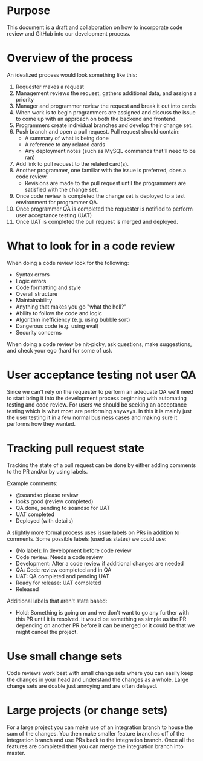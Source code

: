 # Purpose
This document is a draft and collaboration on how to incorporate code review and GitHub into our development process.

# Overview of the process
An idealized process would look something like this:

1. Requester makes a request
2. Management reviews the request, gathers additional data, and assigns a priority
3. Manager and programmer review the request and break it out into cards
4. When work is to begin programmers are assigned and discuss the issue to come up with an approach on both the backend and frontend.
5. Programmers create individual branches and develop their change set.
6. Push branch and open a pull request.  Pull request should contain:
    * A summary of what is being done
    * A reference to any related cards
    * Any deployment notes (such as MySQL commands that'll need to be ran)
7. Add link to pull request to the related card(s).
8. Another programmer, one familiar with the issue is preferred, does a code review.
    * Revisions are made to the pull request until the programmers are satisfied with the change set.
9. Once code review is completed the change set is deployed to a test environment for programmer QA.
10. Once programmer QA is completed the requester is notified to perform user acceptance testing (UAT)
11. Once UAT is completed the pull request is merged and deployed.

# What to look for in a code review
When doing a code review look for the following:
* Syntax errors
* Logic errors
* Code formatting and style
* Overall structure
* Maintainability
* Anything that makes you go "what the hell?"
* Ability to follow the code and logic
* Algorithm inefficiency (e.g. using bubble sort)
* Dangerous code (e.g. using eval)
* Security concerns

When doing a code review be nit-picky, ask questions, make suggestions, and check your ego (hard for some of us).

# User acceptance testing not user QA
Since we can't rely on the requester to perform an adequate QA we'll need to start bring it into the development process beginning with automating testing and code review.  For users we should be seeking an acceptance testing which is what most are performing anyways.  In this it is mainly just the user testing it in a few normal business cases and making sure it performs how they wanted.

# Tracking pull request state
Tracking the state of a pull request can be done by either adding comments to the PR and/or by using labels.

Example comments:
* @soandso please review
* looks good (review completed)
* QA done, sending to soandso for UAT
* UAT completed
* Deployed (with details)

A slightly more formal process uses issue labels on PRs in addition to comments.  Some possible labels (used as states) we could use:
* (No label): In development before code review
* Code review: Needs a code review
* Development: After a code review if additional changes are needed
* QA: Code review completed and in QA
* UAT: QA completed and pending UAT
* Ready for release: UAT completed
* Released

Additional labels that aren't state based:
* Hold: Something is going on and we don't want to go any further with this PR until it is resolved.  It would be something as simple as the PR depending on another PR before it can be merged or it could be that we might cancel the project.

# Use small change sets
Code reviews work best with small change sets where you can easily keep the changes in your head and understand the changes as a whole.  Large change sets are doable just annoying and are often delayed.

# Large projects (or change sets)
For a large project you can make use of an integration branch to house the sum of the changes.  You then make smaller feature branches off of the integration branch and use PRs back to the integration branch.  Once all the features are completed then you can merge the integration branch into master.
